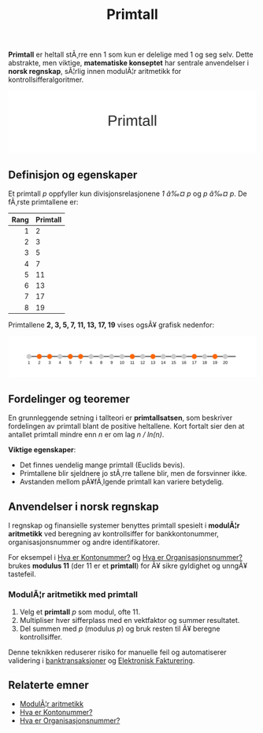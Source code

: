 ﻿---
title: "Primtall"
meta_title: "Primtall"
meta_description: '**Primtall** er heltall stÃ¸rre enn 1 som kun er delelige med 1 og seg selv. Dette abstrakte, men viktige, **matematiske konseptet** har sentrale anvendelser i ...'
slug: primtall
type: blog
layout: pages/single
---

**Primtall** er heltall stÃ¸rre enn 1 som kun er delelige med 1 og seg selv. Dette abstrakte, men viktige, **matematiske konseptet** har sentrale anvendelser i **norsk regnskap**, sÃ¦rlig innen modulÃ¦r aritmetikk for kontrollsifferalgoritmer.

![Primtall](primtall-image.svg)

## Definisjon og egenskaper

Et primtall *p* oppfyller kun divisjonsrelasjonene *1 â‰¤ p* og *p â‰¤ p*. De fÃ¸rste primtallene er:

| Rang | Primtall |
|-----:|:---------|
| 1    | 2        |
| 2    | 3        |
| 3    | 5        |
| 4    | 7        |
| 5    | 11       |
| 6    | 13       |
| 7    | 17       |
| 8    | 19       |

Primtallene **2, 3, 5, 7, 11, 13, 17, 19** vises ogsÃ¥ grafisk nedenfor:

![Primetallsekvens fra 1 til 20](primtall-sekvens.svg)

## Fordelinger og teoremer

En grunnleggende setning i tallteori er **primtallsatsen**, som beskriver fordelingen av primtall blant de positive heltallene. Kort fortalt sier den at antallet primtall mindre enn *n* er om lag *n / ln(n)*.

**Viktige egenskaper**:

* Det finnes uendelig mange primtall (Euclids bevis).
* Primtallene blir sjeldnere jo stÃ¸rre tallene blir, men de forsvinner ikke.
* Avstanden mellom pÃ¥fÃ¸lgende primtall kan variere betydelig.

## Anvendelser i norsk regnskap

I regnskap og finansielle systemer benyttes primtall spesielt i **modulÃ¦r aritmetikk** ved beregning av kontrollsiffer for bankkontonummer, organisasjonsnummer og andre identifikatorer.

For eksempel i [Hva er Kontonummer?](/blogs/regnskap/hva-er-kontonummer "Hva er Kontonummer? Struktur og Kontrollsiffer i Norge") og [Hva er Organisasjonsnummer?](/blogs/regnskap/hva-er-organisasjonsnummer "Hva er Organisasjonsnummer? Unike IDer for Norske Selskaper") brukes **modulus 11** (der 11 er et **primtall**) for Ã¥ sikre gyldighet og unngÃ¥ tastefeil.

### ModulÃ¦r aritmetikk med primtall

1. Velg et **primtall** *p* som modul, ofte 11.
2. Multipliser hver sifferplass med en vektfaktor og summer resultatet.
3. Del summen med *p* (modulus *p*) og bruk resten til Ã¥ beregne kontrollsiffer.

Denne teknikken reduserer risiko for manuelle feil og automatiserer validering i [banktransaksjoner](/blogs/regnskap/hva-er-banktransaksjoner "Hva er Banktransaksjoner? Komplett Guide til Bankoperasjoner og RegnskapsfÃ¸ring") og [Elektronisk Fakturering](/blogs/regnskap/hva-er-elektronisk-fakturering "Hva er Elektronisk Fakturering? Komplett Guide til Digitale FakturalÃ¸sninger").

## Relaterte emner

* [ModulÃ¦r aritmetikk](/blogs/regnskap/hva-er-matematikk "ModulÃ¦r Aritmetikk â€“ Oversikt over aritmetiske operasjoner i regnskap")
* [Hva er Kontonummer?](/blogs/regnskap/hva-er-kontonummer "Hva er Kontonummer? Struktur og Kontrollsiffer i Norge")
* [Hva er Organisasjonsnummer?](/blogs/regnskap/hva-er-organisasjonsnummer "Hva er Organisasjonsnummer? Unike IDer for Norske Selskaper")
